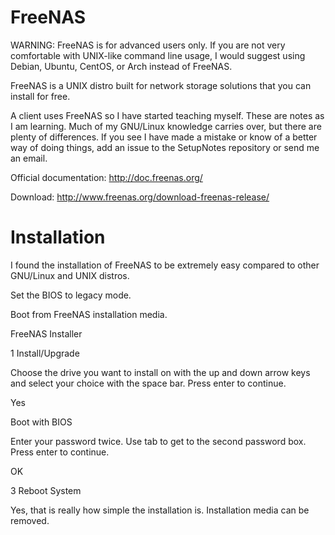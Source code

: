 # FreeNAS

WARNING: FreeNAS is for advanced users only.  If you are not very comfortable with UNIX-like command line usage, I would suggest using Debian, Ubuntu, CentOS, or Arch instead of FreeNAS.

FreeNAS is a UNIX distro built for network storage solutions that you can install for free.

A client uses FreeNAS so I have started teaching myself.  These are notes as I am learning.  Much of my GNU/Linux knowledge carries over, but there are plenty of differences.  If you see I have made a mistake or know of a better way of doing things, add an issue to the SetupNotes repository or send me an email.

Official documentation: http://doc.freenas.org/

Download: http://www.freenas.org/download-freenas-release/

# Installation

I found the installation of FreeNAS to be extremely easy compared to other GNU/Linux and UNIX distros.

Set the BIOS to legacy mode.

Boot from FreeNAS installation media.

FreeNAS Installer

1 Install/Upgrade

Choose the drive you want to install on with the up and down arrow keys and select your choice with the space bar.  Press enter to continue.

Yes

Boot with BIOS

Enter your password twice.  Use tab to get to the second password box.  Press enter to continue.

OK

3 Reboot System

Yes, that is really how simple the installation is.  Installation media can be removed.

